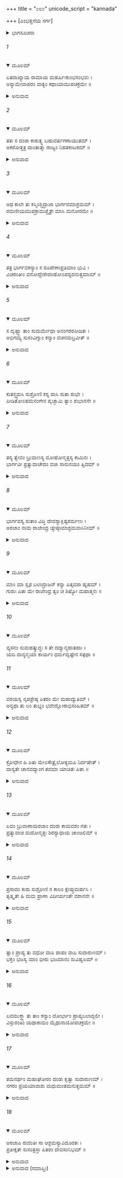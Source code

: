 +++
title = "೦೮೦"
unicode_script = "kannada"

+++
[ಎಂಭತ್ತನೆಯ ಸರ್ಗ]



<details><summary>ಭಾಗಸೂಚನಾ</summary>

ದಂಡರಾಜನು ಶುಕ್ರಾಚಾರ್ಯರ ಕನ್ಯೆಯನ್ನು ಬಲಾತ್ಕರಿಸಿದುದು
</details>

###### 1


<details open><summary>ಮೂಲಮ್</summary>

ಏತದಾಖ್ಯಾಯ ರಾಮಾಯ ಮಹರ್ಷಿಃಕುಂಭಸಂಭವಃ ।  
ಅಸ್ಯಾಮೇವಾಪರಂ ವಾಕ್ಯಂ ಕಥಾಯಾಮುಪಚಕ್ರಮೇ ॥
</details>

<details><summary>ಅನುವಾದ</summary>

ಮಹರ್ಷಿ ಕುಂಭಜರು ಶ್ರೀರಾಮನಿಗೆ ಇಷ್ಟು ಕಥೆ ಹೇಳಿ, ಮುಂದಿನದನ್ನು ಹೇಳತೊಡಗಿದರು.॥1॥
</details>

###### 2


<details open><summary>ಮೂಲಮ್</summary>

ತತಃ ಸ ದಂಡಃ ಕಾಕುತ್ಸ್ಥ ಬಹುವರ್ಷಗಣಾಯುತಮ್ ।  
ಅಕರೋತ್ತತ್ರ ದಾಂತಾತ್ಮಾ ರಾಜ್ಯಂ ನಿಹತಕಂಟಕಮ್ ॥
</details>

<details><summary>ಅನುವಾದ</summary>

ಕಾಕುತ್ಸ್ಥ! ಅನಂತರ ರಾಜಾ ದಂಡನು ಮನ-ಇಂದ್ರಿಯಗಳನ್ನು ಹತೋಟಿಯಲ್ಲಿ ಇಟ್ಟುಕೊಂಡು ಬಹಳ ವರ್ಷಗಳವರೆಗೆ ಅಕಂಟಕ ರಾಜ್ಯವನ್ನು ಆಳಿದನು.॥2॥
</details>

###### 3


<details open><summary>ಮೂಲಮ್</summary>

ಅಥ ಕಾಲೇ ತು ಕಸ್ಮಿಂಶ್ಚಿದ್ರಾಜಾ ಭಾರ್ಗವಮಾಶ್ರಮಮ್ ।  
ರಮಣೀಯಮುಪಕ್ರಾಮಚ್ಚೈತ್ರೇ ಮಾಸಿ ಮನೋರಮೇ ॥
</details>

<details><summary>ಅನುವಾದ</summary>

ಬಳಿಕ ಯಾವಾಗಲೋ ರಾಜಾ ಮನೋರಮ ಚೈತ್ರಮಾಸದಲ್ಲಿ ಶುಕ್ರಾಚಾರ್ಯರ ರಮಣೀಯ ಆಶ್ರಮಕ್ಕೆ ಬಂದನು.॥3॥
</details>

###### 4


<details open><summary>ಮೂಲಮ್</summary>

ತತ್ರ ಭಾರ್ಗವಕನ್ಯಾಂ ಸ ರೂಪೇಣಾಪ್ರತಿಮಾಂ ಭುವಿ ।  
ವಿಚರಂತೀಂ ವನೋದ್ದೇಶೇದಂಡೋಽಪಶ್ಯದನುತ್ತಮಾಮ್ ॥
</details>

<details><summary>ಅನುವಾದ</summary>

ಅಲ್ಲಿ ಶುಕ್ರಾಚಾರ್ಯರ ಸರ್ವೋತ್ತಮ, ಅತುಲ ಸುಂದರೀ, ಕನ್ಯೆಯು ವನದಲ್ಲಿ ಸಂಚರಿಸುತ್ತಿರುವುದನ್ನು ದಂಡನು ನೋಡಿದನು.॥4॥
</details>

###### 5


<details open><summary>ಮೂಲಮ್</summary>

ಸ ದೃಷ್ಟ್ವಾ ತಾಂ ಸುದುರ್ಮೇಧಾ ಅನಂಗಶರಪೀಡಿತಃ ।  
ಅಭಿಗಮ್ಯ ಸುಸಂವಿಗ್ನಾಂ ಕನ್ಯಾಂ ವಚನಮಬ್ರವೀತ್ ॥
</details>

<details><summary>ಅನುವಾದ</summary>

ಆಕೆಯನ್ನು ನೋಡುತ್ತಲೇ ಆ ದುಷ್ಟಬುದ್ಧಿಯುಳ್ಳ ರಾಜನು ಕಾಮದೇವನ ಬಾಣದಿಂದ ಪೀಡಿತನಾಗಿ ಆಕೆಯ ಬಳಿಗೆ ಹೋಗಿ, ಹೆದರಿದ ಆ ಕನ್ಯೆಯ ಬಳಿ ಹೇಳಿದನು.॥5॥
</details>

###### 6


<details open><summary>ಮೂಲಮ್</summary>

ಕುತಸ್ತ್ವಮಸಿ ಸುಶ್ರೋಣಿ ಕಸ್ಯ ವಾಸಿ ಸುತಾ ಶುಭೇ ।  
ಪೀಡಿತೋಽಹಮನಂಗೇನ ಪೃಚ್ಛಾಮಿ ತ್ವಾಂ ಶುಭಾನನೇ ॥
</details>

<details><summary>ಅನುವಾದ</summary>

ಸುಂದರೀ! ನೀನು ಎಲ್ಲಿಂದ ಬಂದಿರುವೆ? ನೀನು ಯಾರ ಪುತ್ರಿಯಾಗಿರುವೆ? ಶುಭಾನನೇ! ನಾನು ಕಾಮದೇವನಿಂದ ಪೀಡಿತನಾಗಿದ್ದೇನೆ. ಅದಕ್ಕಾಗಿ ನಿನ್ನ ಪರಿಚಯ ಕೇಳುತ್ತಿದ್ದೇನೆ.॥6॥
</details>

###### 7


<details open><summary>ಮೂಲಮ್</summary>

ತಸ್ಯ ತ್ವೇವಂ ಬ್ರುವಾಣಸ್ಯ ಮೋಹೋನ್ಮತ್ತಸ್ಯ ಕಾಮಿನಃ ।  
ಭಾರ್ಗವೀ ಪ್ರತ್ಯುವಾಚೇದಂ ವಚಃ ಸಾನುನಯಂ ತ್ವಿದಮ್ ॥
</details>

<details><summary>ಅನುವಾದ</summary>

ಮೋಹದಿಂದ ಉನ್ಮತ್ತನಾದ ಆ ಕಾಮೀ ರಾಜನು ಹೀಗೆ ಹೇಳತೊಡಗಿದಾಗ ಭೃಗುಕನ್ಯೆಯು ವಿನಯ ಪೂರ್ವಕ ಹೀಗೆ ಉತ್ತರಿಸಿದಳು.॥7॥
</details>

###### 8


<details open><summary>ಮೂಲಮ್</summary>

ಭಾರ್ಗವಸ್ಯ ಸುತಾಂ ವಿದ್ಧಿ ದೇವಸ್ಯಾಕ್ಲಿಷ್ಟಕರ್ಮಣಃ ।  
ಅರಜಾಂ ನಾಮ ರಾಜೇಂದ್ರ ಜ್ಯೇಷ್ಠಾಮಾಶ್ರಮವಾಸಿನೀಮ್ ॥
</details>

<details><summary>ಅನುವಾದ</summary>

ರಾಜೇಂದ್ರನೇ! ನಾನು ಪುಣ್ಯಕರ್ಮಾ ಶುಕ್ರಾಚಾರ್ಯರ ಹಿರಿಯ ಮಗಳಾಗಿದ್ದೇನೆ. ನನ್ನ ಹೆಸರು ಅರಜಾ ಎಂದಿದ್ದು, ಇದೇ ಆಶ್ರಮದಲ್ಲಿ ವಾಸಿಸುತ್ತಿದ್ದೇನೆ, ಇದು ನಿನಗೆ ತಿಳಿಯಬೇಕಾಗಿತ್ತು.॥8॥
</details>

###### 9


<details open><summary>ಮೂಲಮ್</summary>

ಮಾಂ ಮಾ ಸ್ಪೃಶ ಬಲಾದ್ರಾಜನ್ ಕನ್ಯಾ ಪಿತೃವಶಾ ಹ್ಯಹಮ್ ।  
ಗುರುಃ ಪಿತಾ ಮೇ ರಾಜೇಂದ್ರ ತ್ವಂ ಚ ಶಿಷ್ಯೋ ಮಹಾತ್ಮನಃ ॥
</details>

<details><summary>ಅನುವಾದ</summary>

ರಾಜನೇ! ಬಲಾತ್ಕಾರವಾಗಿ ನನ್ನನ್ನು ಸ್ಪರ್ಶಿಸಬೇಡ. ನಾನು ಪಿತನ ಅಧೀನದಲ್ಲಿರುವ ಕನ್ಯೆಯಾಗಿದ್ದೇನೆ. ರಾಜೇಂದ್ರನೇ! ನನ್ನ ತಂದೆ ನಿನ್ನ ಗುರುಗಳಾಗಿದ್ದಾರೆ. ನೀನು ಆ ಮಹಾತ್ಮರ ಶಿಷ್ಯನಾಗಿರುವೆ.॥9॥
</details>

###### 10


<details open><summary>ಮೂಲಮ್</summary>

ವ್ಯಸನಂ ಸುಮಹತ್ಕ್ರುದ್ಧಃ ಸ ತೇ ದದ್ಯಾನ್ಮಹಾತಪಾಃ ।  
ಯದಿ ವಾನ್ಯನ್ಮಯಾ ಕಾರ್ಯಂ ಧರ್ಮದೃಷ್ಟೇನ ಸತ್ಪಥಾ ॥
</details>

###### 11


<details open><summary>ಮೂಲಮ್</summary>

ವರಯಸ್ವ ನೃಪಶ್ರೇಷ್ಠ ಪಿತರಂ ಮೇ ಮಹಾದ್ಯುತಿಮ್ ।  
ಅನ್ಯಥಾ ತು ಲಂ ತುಭ್ಯಂ ಭವೇದ್ಘೋರಾಭಿಸಂಹಿತಮ್ ॥
</details>

<details><summary>ಅನುವಾದ</summary>

ನರಶ್ರೇಷ್ಠನೇ! ಅವರು ಮಹಾತಪಸ್ವಿಯಾಗಿದ್ದು, ಒಂದು ವೇಳೆ ಕುಪಿತರಾದರೆ ನೀನು ದೊಡ್ಡ ವಿಪತ್ತಿನಲ್ಲಿ ಬೀಳುವೆ. ನನ್ನಲ್ಲಿ ನಿನಗೆ ಬೇರೆ ಕಾರ್ಯವಿದ್ದರೆ, (ನೀನು ನನ್ನನ್ನು ಭಾರ್ಯೆ ಯಾಗಿಸಲು ಬಯಸುವೆಯಾದರೆ) ಧರ್ಮಶಾಸ್ತ್ರೋಕ್ತ ಸನ್ಮಾರ್ಗದಲ್ಲಿ ನಡೆದು ನನ್ನ ಮಹಾತೇಜಸ್ವೀ ತಂದೆಯ ಬಳಿ ನನ್ನನ್ನು ಬೇಡಿಕೋ, ಇಲ್ಲದಿದ್ದರೆ ನಿನಗೆ ತನ್ನ ಸ್ವೇಚ್ಛಾಚಾರದ ಭಯಾನಕ ಭಾರೀ ಫಲ ಭೋಗಿಸಬೇಕಾದೀತು.॥10-11॥
</details>

###### 12


<details open><summary>ಮೂಲಮ್</summary>

ಕ್ರೋಧೇನ ಹಿ ಪಿತಾ ಮೇಽಸೌತ್ರೈಲೋಕ್ಯಮಪಿ ನಿರ್ದಹೇತ್ ।  
ದಾಸ್ಯತೇ ಚಾನವದ್ಯಾಂಗ ತವಮಾ ಯಾಚಿತಃ ಪಿತಾ ॥
</details>

<details><summary>ಅನುವಾದ</summary>

ನನ್ನ ತಂದೆಯು ತನ್ನ ಕ್ರೋಧಾಗ್ನಿಯಿಂದ ಇಡೀ ತ್ರಿಲೋಕವನ್ನು ಸುಟ್ಟುಬಿಡಬಲ್ಲರು. ಆದ್ದರಿಂದ ನರೇಂದ್ರನೇ! ನೀನು ಬಲಾತ್ಕಾರ ಮಾಡಬೇಡ. ನೀನು ಯಾಚಿಸಿದರೆ ತಂದೆಯವರು ನನ್ನನ್ನು ಖಂಡಿತವಾಗಿ ನಿನ್ನ ಕೈಗೆ ಒಪ್ಪಿಸುವರು.॥12॥
</details>

###### 13


<details open><summary>ಮೂಲಮ್</summary>

ಏವಂ ಬ್ರುವಾಣಾಮರಜಾಂ ದಂಡಃ ಕಾಮವಶಂ ಗತಃ ।  
ಪ್ರತ್ಯುವಾಚ ಮದೋನ್ಮತ್ತಃ ಶಿರಸ್ಯಾಧಾಯ ಚಾಂಜಲಿಮ್ ॥
</details>

<details><summary>ಅನುವಾದ</summary>

ಅರಜಾ ಹೀಗೆ ಹೇಳುತ್ತಿರುವಂತೆಯೇ ಕಾಮಕ್ಕೆ ಅಧೀನನಾದ ದಂಡನು ಮದೋನ್ಮತ್ತನಾಗಿ ಕೈಗಳನ್ನು ತಲೆಯ ಮೇಲೆ ಜೋಡಿಸಿಕೊಂಡು ಹೀಗೆ ಉತ್ತರಿಸಿದನು.॥13॥
</details>

###### 14


<details open><summary>ಮೂಲಮ್</summary>

ಪ್ರಸಾದಂ ಕುರು ಸುಶ್ರೋಣಿ ನ ಕಾಲಂ ಕ್ಷೇಪ್ತುಮರ್ಹಸಿ ।  
ತ್ವತ್ಕೃತೇ ಹಿ ಮಮ ಪ್ರಾಣಾ ವಿದೀರ್ಯಂತೇ ವರಾನನೇ ॥
</details>

<details><summary>ಅನುವಾದ</summary>

ಸುಂದರೀ! ಕೃಪೆದೋರು, ಸಮಯ ಕಳೆಯಬೇಡ. ವರಾನನೇ! ನಿನಗಾಗಿ ನನ್ನ ಪ್ರಾಣಗಳೇ ಹೊರಗೆ ಹೊರಟುಹೋಗುತ್ತಿವೆ.॥14॥
</details>

###### 15


<details open><summary>ಮೂಲಮ್</summary>

ತ್ವಾಂ ಪ್ರಾಪ್ಯ ತು ವಧೋ ವಾಪಿ ಪಾಪಂ ವಾಪಿ ಸುದಾರುಣಮ್ ।  
ಭಕ್ತಂ ಭಜಸ್ವ ಮಾಂ ಭೀರು ಭಜಮಾನಂ ಸುವಿಹ್ವಲಮ್ ॥
</details>

<details><summary>ಅನುವಾದ</summary>

ನಿನ್ನನ್ನು ಪಡೆದ ಮೇಲೆ ನಾನು ಸತ್ತುಹೋದರೂ ನನಗೆ ಅತ್ಯಂತ ದಾರುಣ ದುಃಖ ಪ್ರಾಪ್ತವಾದರೂ ಯಾವುದೇ ಚಿಂತೆ ಇಲ್ಲ. ಭೀರು! ನಾನು ನಿನ್ನ ಭಕ್ತನಾಗಿದ್ದೇನೆ. ಅತ್ಯಂತ ವ್ಯಾಕುಲನಾದ ಸೇವಕನಾದ ನನ್ನನ್ನು ಸ್ವೀಕರಿಸು.॥15॥
</details>

###### 16


<details open><summary>ಮೂಲಮ್</summary>

ಏವಮುಕ್ತ್ವಾ ತು ತಾಂ ಕನ್ಯಾಂ ದೋರ್ಭಾಂ ಪ್ರಾಪ್ಯಬಲಾದ್ಬಲೀ ।  
ವಿಸ್ಫುರಂತಿಂ ಯಥಾಕಾಮಂ ಮೈಥುನಾಯೋಪಚಕ್ರಮೇ ॥
</details>

<details><summary>ಅನುವಾದ</summary>

ಹೀಗೆ ಹೇಳಿ ಆ ಬಲಿಷ್ಠ ರಾಜನು ಆ ಭಾರ್ಗವ ಕನ್ಯೆಯನ್ನು ಬಲಾತ್ಕಾರದಿಂದ ಅಪ್ಪಿಕೊಂಡನು. ಅವಳು ಬಿಡಿಸಿಕೊಳ್ಳಲು ಒದ್ದಾಡಿದಳು, ಆದರೂ ಅವನು ತನ್ನ ಇಚ್ಛಾನುಸಾರ ಆಕೆಯೊಂದಿಗೆ ಸಮಾಗಮ ಮಾಡಿದನು.॥16॥
</details>

###### 17


<details open><summary>ಮೂಲಮ್</summary>

ತಮನರ್ಥಂ ಮಹಾಘೋರಂ ದಂಡಃ ಕೃತ್ವಾ ಸುದಾರುಣಮ್ ।  
ನಗರಂ ಪ್ರಯಯಾವಾಶು ಮಧುಮಂತಮನುತ್ತಮಮ್ ॥
</details>

<details><summary>ಅನುವಾದ</summary>

ಆ ಅತ್ಯಂತ ದಾರುಣ, ಭಯಂಕರ ಅನರ್ಥಗೈದು ದಂಡನು ಕೂಡಲೇ ತನ್ನ ಉತ್ತಮ ನಗರ ಮಧುಮಂತಕ್ಕೆ ಹೊರಟುಹೋದನು.॥17॥
</details>

###### 18


<details open><summary>ಮೂಲಮ್</summary>

ಅರಜಾಪಿ ರುದಂತೀ ಸಾ ಆಶ್ರಮಸ್ಯಾವಿದೂರತಃ ।  
ಪ್ರತೀಕ್ಷತೇ ಸುಸಂತ್ರಸ್ತಾ ಪಿತರಂ ದೇವಸಂನಿಭಮ್ ॥
</details>

<details><summary>ಅನುವಾದ</summary>

ಅರಜಾ ಕೂಡ ಭಯಗೊಂಡು ಅಳುತ್ತಾ ಆಶ್ರಮದ ಬಳಿಯಲ್ಲೇ ತನ್ನ ದೇವತುಲ್ಯ ತಂದೆಯು ಬರುವ ದಾರಿ ನೋಡತೊಡಗಿದಳು.॥18॥
</details>

<details><summary>ಅನುವಾದ (ಸಮಾಪ್ತಿಃ)</summary>

ಶ್ರೀವಾಲ್ಮೀಕಿ ವಿರಚಿತ ಆರ್ಷರಾಮಾಯಣ ಆದಿಕಾವ್ಯದ ಉತ್ತರ ಕಾಂಡದಲ್ಲಿ ಎಂಭತ್ತನೆಯ ಸರ್ಗ ಪೂರ್ಣವಾಯಿತು. ॥80॥
</details>
